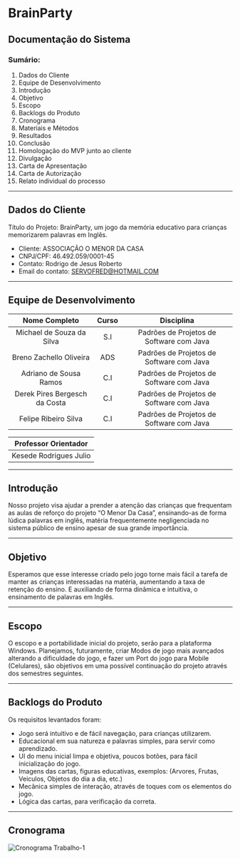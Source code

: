 # **BrainParty**

## Documentação do Sistema

### Sumário:

1. ​​Dados do Cliente
2. ​Equipe de Desenvolvimento
3. Introdução
4. Objetivo
5. Escopo
6. Backlogs do Produto
7. Cronograma
8. Materiais e Métodos
9. Resultados
10. Conclusão
11. Homologação do MVP junto ao cliente
12. Divulgação
13. Carta de Apresentação
14. Carta de Autorização
15. Relato individual do processo

---

## Dados do Cliente

Título do Projeto: BrainParty, um jogo da memória educativo para crianças memorizarem palavras em Inglês.

- Cliente: ASSOCIAÇÃO O MENOR DA CASA
- CNPJ/CPF: 46.492.059/0001-45
- Contato: Rodrigo de Jesus Roberto
- Email do contato: SERVOFRED@HOTMAIL.COM

---

## Equipe de Desenvolvimento

| Nome Completo | Curso | Disciplina |
| :-----------: | :---: | :--------: |
| Michael de Souza da Silva | S.I | Padrões de Projetos de Software com Java|
| Breno Zachello Oliveira | ADS | Padrões de Projetos de Software com Java|
| Adriano de Sousa Ramos | C.I | Padrões de Projetos de Software com Java|
| Derek Pires Bergesch da Costa | C.I | Padrões de Projetos de Software com Java|
| Felipe Ribeiro Silva | C.I | Padrões de Projetos de Software com Java|

| Professor Orientador |
| :---: |
| Kesede Rodrigues Julio |

---

## Introdução

Nosso projeto visa ajudar a prender a atenção das crianças que frequentam as aulas de reforço do projeto “O Menor Da Casa”, ensinando-as de forma lúdica palavras em inglês, matéria frequentemente negligenciada no sistema público de ensino apesar de sua grande importância.

---

## Objetivo

Esperamos que esse interesse criado pelo jogo torne mais fácil a tarefa de manter as crianças interessadas na matéria, aumentando a taxa de retenção do ensino. E auxiliando de forma dinâmica e intuitiva, o ensinamento de palavras em Inglês.

---

## Escopo

O escopo e a portabilidade inicial do projeto, serão para a plataforma Windows. Planejamos, futuramente, criar Modos de jogo mais avançados alterando a dificuldade do jogo, e fazer um Port do jogo para Mobile (Celulares), são objetivos em uma possível continuação do projeto através dos semestres seguintes.

---

## Backlogs do Produto

Os requisitos levantados foram:

* Jogo será intuitivo e de fácil navegação, para crianças utilizarem.
* Educacional em sua natureza e palavras simples, para servir como aprendizado.
* UI do menu inicial limpa e objetiva, poucos botões, para fácil inicialização do jogo.
* Imagens das cartas, figuras educativas, exemplos: (Arvores, Frutas, Veiculos, Objetos do dia a dia, etc.)
* Mecânica simples de interação, através de toques com os elementos do jogo.
* Lógica das cartas, para verificação da correta.

---

## Cronograma

![Cronograma Trabalho-1](https://github.com/user-attachments/assets/60cc055a-0fb0-4f85-887e-0971f2a47821)






























 
